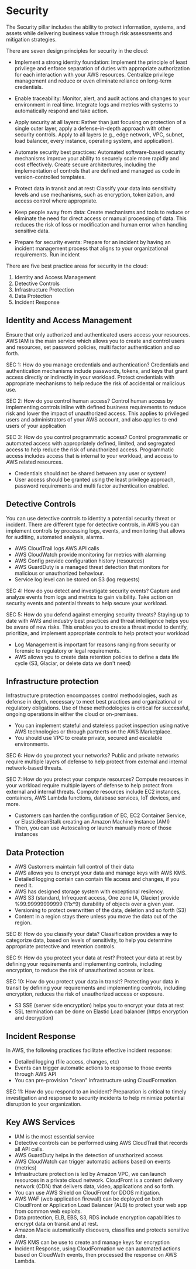 # Security
The Security pillar includes the ability to protect information, systems, and assets while delivering business value through risk assessments and mitigation strategies.

There are seven design principles for security in the cloud:

- Implement a strong identity foundation: Implement the principle of least privilege and enforce separation of duties with appropriate authorization for each interaction with your AWS resources. Centralize privilege management and reduce or even eliminate reliance on long-term credentials.

- Enable traceability: Monitor, alert, and audit actions and changes to your environment in real time. Integrate logs and metrics with systems to automatically respond and take action.

- Apply security at all layers: Rather than just focusing on protection of a single outer layer, apply a defense-in-depth approach with other security controls. Apply to all layers (e.g., edge network, VPC, subnet, load balancer, every instance, operating system, and application).

- Automate security best practices: Automated software-based security mechanisms improve your ability to securely scale more rapidly and cost effectively. Create secure architectures, including the implementation of controls that are defined and managed as code in version-controlled templates.

- Protect data in transit and at rest: Classify your data into sensitivity levels and use mechanisms, such as encryption, tokenization, and access control where appropriate.

- Keep people away from data: Create mechanisms and tools to reduce or eliminate the need for direct access or manual processing of data. This reduces the risk of loss or modification and human error when handling sensitive data.

- Prepare for security events: Prepare for an incident by having an incident management process that aligns to your organizational requirements. Run incident

There are five best practice areas for security in the cloud:

1. Identity and Access Management
2. Detective Controls
3. Infrastructure Protection
4. Data Protection
5. Incident Response

## Identity and Access Management

Ensure that only authorized and authenticated users access your resources. AWS IAM is the main service which allows you to create and control users
and resources, set password policies, multi factor authentication and so forth.

SEC 1: How do you manage credentials and authentication?
Credentials and authentication mechanisms include passwords, tokens, and keys that grant access directly or indirectly in your workload. Protect credentials with appropriate mechanisms to help reduce the risk of accidental or malicious use.

SEC 2: How do you control human access?
Control human access by implementing controls inline with defined business requirements to reduce risk and lower the impact of unauthorized access. This applies to privileged users and administrators of your AWS account, and also applies to end users of your application

SEC 3: How do you control programmatic access?
Control programmatic or automated access with appropriately defined, limited, and segregated access to help reduce the risk of unauthorized access. Programmatic access includes access that is internal to your workload, and access to AWS related resources.

- Credentials should not be shared between any user or system!
- User access should be granted using the least privilege approach, password requirements and multi factor authentication enabled.

## Detective Controls

You can use detective controls to identity a potential security threat or incident. There are different type for detective controls, in AWS you can
implement controls by processing logs, events, and monitoring that allows for auditing, automated analysis, alarms.

- AWS CloudTrail logs AWS API calls
- AWS CloudWatch provide monitoring for metrics with alarming
- AWS Config provide configuration history (resources)
- AWS GuardDuty is a managed threat detection that monitors for malicious or unauthorized behaviour.
- Service log level can be stored on S3 (log requests)

SEC 4: How do you detect and investigate security events?
Capture and analyze events from logs and metrics to gain visibility. Take action on security events and potential threats to help secure your workload.

SEC 5: How do you defend against emerging security threats?
Staying up to date with AWS and industry best practices and threat intelligence helps you be aware of new risks. This enables you to create a threat model to dentify, prioritize, and implement appropriate controls to help protect your workload

- Log Management is important for reasons ranging from security or forensic to regulatory or legal requirements.
- AWS allows you to create data retention policies to define a data life cycle (S3, Glaciar, or delete data we don't need)

## Infrastructure protection

Infrastructure protection encompasses control methodologies, such as defense in depth, necessary to meet best practices and organizational or regulatory obligations. Use of these methodologies is critical for successful, ongoing operations in either the cloud or on-premises.

- You can implement stateful and stateless  packet inspection using native AWS technologies or through partnerts on the AWS Marketplace.
- You should use VPC to create private, secured and escalable environments.

SEC 6: How do you protect your networks?
Public and private networks require multiple layers of defense to help protect from external and internal network-based threats.

SEC 7: How do you protect your compute resources?
Compute resources in your workload require multiple layers of defense to help protect from external and internal threats. Compute resources include EC2 
instances, containers, AWS Lambda functions, database services, IoT devices, and more.

- Customers can harden the configuration of EC, EC2 Container Service, or ElasticBeanStalk creating an Amazon Machine Instance (AMI)
- Then, you can use Autoscaling or launch manually more of those instances

## Data Protection

- AWS Customers maintain full control of their data
- AWS allows you to encrypt your data and manage keys with AWS KMS.
- Detailed logging contain can contain file access and changes, if you need it.
- AWS has designed storage system with exceptional resilency.
- AWS S3 (standard, Infrequent access, One zone IA, Glacier) provide %99.99999999999 (11x*9) durability of objects over  a given year.
- Versioning to protect overwritten of the data, deletion and so forth (S3)
- Content in a region stays there unless you move the data out of the region.

SEC 8: How do you classify your data?
Classification provides a way to categorize data, based on levels of sensitivity, to help you determine appropriate protective and retention controls.

SEC 9: How do you protect your data at rest?
Protect your data at rest by defining your requirements and implementing controls, including encryption, to reduce the risk of unauthorized access or loss.

SEC 10: How do you protect your data in transit?
Protecting your data in transit by defining your requirements and implementing controls, including encryption, reduces the risk of unauthorized access or exposure.

- S3 SSE (server side encryption) helps you to encrypt your data at rest
- SSL termination can be done on Elastic Load balancer (https encryption and decryption)

## Incident Response

In AWS, the following practices facilitate effective incident response:

- Detailed logging (file access, changes, etc)
- Events can trigger automatic actions to response to those events through AWS API
- You can pre-provision "clean" infrastructure using CloudFormation.

SEC 11: How do you respond to an incident?
Preparation is critical to timely investigation and response to security incidents to help minimize potential disruption to your organization.

## Key AWS Services

- IAM is the most essential service
- Detective controls can be performed using AWS CloudTrail that records all API calls.
- AWS GuardDuty helps in the detection of unathorized access
- AWS CloudWatch  can trigger automatic actions based on events (metrics)
- Infrastructure protection is led by Amazon VPC, we can launch resources in a private cloud network. CloudFront is a content delivery network (CDN) that delivers data, video, applications and so forth.
- You can use AWS Shield on CloudFront for DDOS mitigation.
- AWS WAF (web application firewall) can be deployed on both CloudFront or Application Load Balancer (ALB) to protect your web app from
common web exploits.
- Data protection, ELB, EBS, S3, RDS include encryption capabilities to encrypt data on transit and at rest. 
- Amazon Macie automatically discovers, classifies and protects sensitive data.
- AWS KMS can be use to create and manage keys for encryption
- Incident Response, using CloudFormation we can automated actions based on CloudWath events, then processed the response on AWS Lambda.